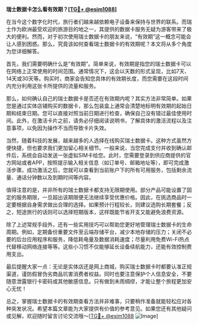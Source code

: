 **瑞士数据卡怎么看有效期？[[TG💪+ @esim1088](https://t.me/s/esim1088)]**

在当今这个数字化时代，旅行者们越来越依赖电子设备来保持与世界的联系。而瑞士作为欧洲最受欢迎的旅游目的地之一，其提供的数据卡服务无疑为游客带来了极大的便利。然而，对于初次使用瑞士数据卡的朋友来说，“有效期”这一概念可能会让人感到困惑。那么，究竟该如何查看瑞士数据卡的有效期呢？本文将从多个角度为您详细解答。

首先，我们需要明确什么是“有效期”。简单来说，有效期是指您的瑞士数据卡可以在网络上正常使用的时间范围。通常情况下，这会以天数的形式呈现，比如7天、14天或30天等。购买时，商家会告知您具体的有效期长度，而您需要在这段时间内充分利用这张卡所提供的流量和服务。

那么，如何确认自己的瑞士数据卡是否还在有效期内呢？其实方法非常简单。如果您是通过实体店铺购买的数据卡，那么包装盒上通常会清楚地标明有效期的起始日期和结束日期。您可以直接对照当前日期进行检查，确保自己没有错过最佳使用时间。此外，在激活卡片之前，请务必仔细阅读说明书，了解具体的激活流程以及注意事项，以免因为操作不当而导致卡片失效。

当然，随着科技的发展，越来越多的人选择在线购买瑞士数据卡。这种方式虽然方便快捷，但也要求我们更加留心相关细节。一般来说，当您完成支付并收到确认邮件后，系统会自动发送一张虚拟SIM卡给您。此时，您需要登录到供应商提供的官方网站或者APP，按照提示输入相关信息（如订单号、邮箱地址等），即可完成激活步骤。成功激活之后，您就可以查看到当前账户下的所有可用服务，包括剩余流量、通话分钟数以及到期时间等内容。

值得注意的是，并非所有的瑞士数据卡都支持无限期使用。部分产品可能设置了固定的服务期限，一旦超出该期限便无法继续享受优惠价格。因此，在挑选商品时一定要根据自身需求做出合理的选择。如果预计行程较长，则建议选购长期套餐；反之，短途旅行的话则可以选择短期版本，这样既能节省开支又能避免浪费资源。

除了上述常规手段外，还有一些实用技巧可以帮助您更好地管理瑞士数据卡的生命周期。例如，定期备份重要文件至云端存储平台，减少本地存储的压力；关闭不必要的后台应用程序和服务，降低耗电量及数据消耗速度；尽量利用免费Wi-Fi热点代替移动网络连接等等。这些小习惯不仅能够延长设备续航能力，还能有效控制费用支出。

最后提醒大家一点：无论是实体店还是网上商城，购买瑞士数据卡时都要认准正规渠道，谨防假冒伪劣商品坑害消费者权益。同时也要注意保护个人信息安全，不要随意泄露银行卡密码或其他敏感信息。只有做到未雨绸缪，才能让整个旅程更加安心无忧！

总之，掌握瑞士数据卡的有效期查看方法并非难事，只要稍作准备就能轻松应对各种突发状况。希望本篇文章能为大家提供有价值的参考意见。如果您还有其他疑问或见解，欢迎随时留言讨论交流哦～[[TG💪+ @esim1088](https://t.me/s/esim1088) ![Image](https://i.postimg.cc/4NQfJmqS/Snipaste-2025-05-13-00-14-12.png)]